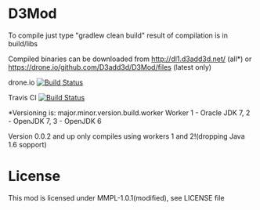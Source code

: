 D3Mod
=====

To compile just type "gradlew clean build" result of compilation is in build/libs

Compiled binaries can be downloaded from http://dl1.d3add3d.net/ (all*) or https://drone.io/github.com/D3add3d/D3Mod/files (latest only)

drone.io [![Build Status](https://drone.io/github.com/D3add3d/D3Mod/status.png)](https://drone.io/github.com/D3add3d/D3Mod/latest)

Travis CI [![Build Status](https://travis-ci.org/D3add3d/D3Mod.svg?branch=master)](https://travis-ci.org/D3add3d/D3Mod)

*Versioning is: major.minor.version.build.worker
Worker 1 - Oracle JDK 7, 2 - OpenJDK 7, 3 - OpenJDK 6

Version 0.0.2 and up only compiles using workers 1 and 2!(dropping Java 1.6 sopport)


License
=====

This mod is licensed under MMPL-1.0.1(modified), see LICENSE file
